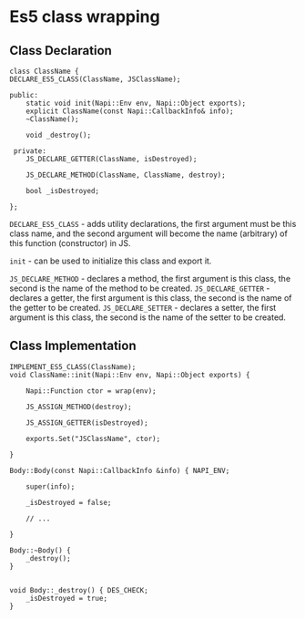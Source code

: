 # Es5 class wrapping

## Class Declaration

```
class ClassName {
DECLARE_ES5_CLASS(ClassName, JSClassName);
	
public:
	static void init(Napi::Env env, Napi::Object exports);
	explicit ClassName(const Napi::CallbackInfo& info);
	~ClassName();
	
	void _destroy();
	
 private:
	JS_DECLARE_GETTER(ClassName, isDestroyed);
	
	JS_DECLARE_METHOD(ClassName, ClassName, destroy);
	
	bool _isDestroyed;
	
};
```

`DECLARE_ES5_CLASS` - adds utility declarations, the first argument
must be this class name, and the second argument will become the
name (arbitrary) of this function (constructor) in JS.

`init` - can be used to initialize this class and export it.

`JS_DECLARE_METHOD` - declares a method, the first argument is this class,
the second is the name of the method to be created.
`JS_DECLARE_GETTER` - declares a getter, the first argument is this class,
the second is the name of the getter to be created.
`JS_DECLARE_SETTER` - declares a setter, the first argument is this class,
the second is the name of the setter to be created.


## Class Implementation

```
IMPLEMENT_ES5_CLASS(ClassName);
void ClassName::init(Napi::Env env, Napi::Object exports) {
	
	Napi::Function ctor = wrap(env);
	
	JS_ASSIGN_METHOD(destroy);
	
	JS_ASSIGN_GETTER(isDestroyed);
	
	exports.Set("JSClassName", ctor);
	
}

Body::Body(const Napi::CallbackInfo &info) { NAPI_ENV;
	
	super(info);
	
	_isDestroyed = false;
	
	// ...
	
}

Body::~Body() {
	_destroy();
}


void Body::_destroy() { DES_CHECK;
	_isDestroyed = true;
}



```
